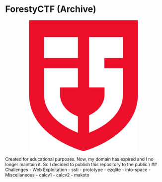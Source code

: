 # ForestyCTF (Archive)
<p align="center">
  <img src="logo.png"/>
</p>
Created for educational purposes. Now, my domain has expired and I no longer maintain it. So I decided to publish this repository to the public.\
## Challenges
- Web Exploitation
  - ssti
  - prototype
  - ezqlite
  - into-space
- Miscellaneous
  - calcv1
  - calcv2
  - makoto
